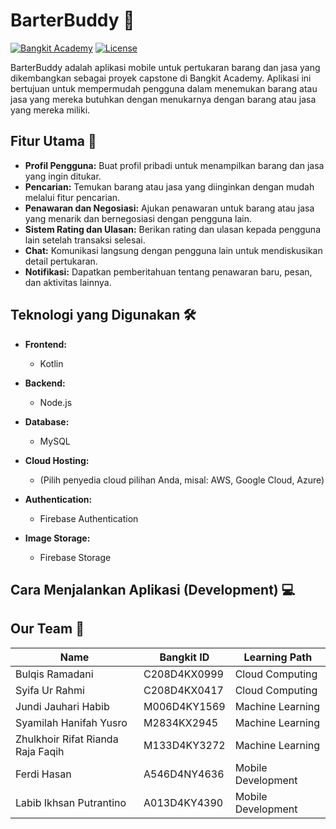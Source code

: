 # BarterBuddy 🤝

[![Bangkit Academy](https://img.shields.io/badge/Bangkit-Academy-blueviolet)](https://bangkit.academy/) [![License](https://img.shields.io/badge/License-MIT-green)](LICENSE)

BarterBuddy adalah aplikasi mobile untuk pertukaran barang dan jasa yang dikembangkan sebagai proyek capstone di Bangkit Academy. Aplikasi ini bertujuan untuk mempermudah pengguna dalam menemukan barang atau jasa yang mereka butuhkan dengan menukarnya dengan barang atau jasa yang mereka miliki.

## Fitur Utama 🚀

* **Profil Pengguna:** Buat profil pribadi untuk menampilkan barang dan jasa yang ingin ditukar.
* **Pencarian:** Temukan barang atau jasa yang diinginkan dengan mudah melalui fitur pencarian.
* **Penawaran dan Negosiasi:** Ajukan penawaran untuk barang atau jasa yang menarik dan bernegosiasi dengan pengguna lain.
* **Sistem Rating dan Ulasan:** Berikan rating dan ulasan kepada pengguna lain setelah transaksi selesai.
* **Chat:** Komunikasi langsung dengan pengguna lain untuk mendiskusikan detail pertukaran.
* **Notifikasi:** Dapatkan pemberitahuan tentang penawaran baru, pesan, dan aktivitas lainnya.

## Teknologi yang Digunakan 🛠️

* **Frontend:**
    * Kotlin
    
* **Backend:**
    * Node.js
* **Database:**
    * MySQL
* **Cloud Hosting:**
    * (Pilih penyedia cloud pilihan Anda, misal: AWS, Google Cloud, Azure)
* **Authentication:**
    * Firebase Authentication
* **Image Storage:**
    * Firebase Storage

## Cara Menjalankan Aplikasi (Development) 💻

## Our Team 👋
| Name | Bangkit ID | Learning Path |
|----------|----------|----------|
| Bulqis Ramadani | C208D4KX0999 | Cloud Computing |
| Syifa Ur Rahmi | C208D4KX0417 | Cloud Computing |
| Jundi Jauhari Habib | M006D4KY1569 | Machine Learning |
| Syamilah Hanifah Yusro | M2834KX2945 | Machine Learning |
| Zhulkhoir Rifat Rianda Raja Faqih | M133D4KY3272 | Machine Learning |
| Ferdi Hasan | A546D4NY4636 | Mobile Development |
| Labib Ikhsan Putrantino | A013D4KY4390 | Mobile Development |
